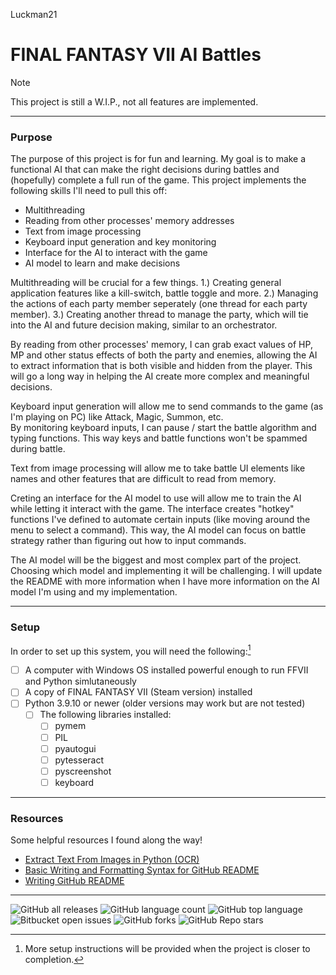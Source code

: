 Luckman21

# FINAL FANTASY VII AI Battles 

> [!NOTE]
> This project is still a W.I.P., not all features are implemented.

***

### Purpose

The purpose of this project is for fun and learning.  My goal is to make a functional AI that can make the right decisions during
battles and (hopefully) complete a full run of the game.  This project implements the following skills I'll need to pull this off:

- Multithreading
- Reading from other processes' memory addresses
- Text from image processing
- Keyboard input generation and key monitoring
- Interface for the AI to interact with the game
- AI model to learn and make decisions

Multithreading will be crucial for a few things.  1.) Creating general application features like a kill-switch, battle toggle and more.
2.) Managing the actions of each party member seperately (one thread for each party member).  3.) Creating another thread to manage the
party, which will tie into the AI and future decision making, similar to an orchestrator.

By reading from other processes' memory, I can grab exact values of HP, MP and other status effects of both the party and enemies,
allowing the AI to extract information that is both visible and hidden from the player.  This will go a long way in helping the AI create
more complex and meaningful decisions.

Keyboard input generation will allow me to send commands to the game (as I'm playing on PC) like Attack, Magic, Summon, etc.  
By monitoring keyboard inputs, I can pause / start the battle algorithm and typing functions.  This way keys and battle functions 
won't be spammed during battle.  

Text from image processing will allow me to take battle UI elements like names and other features that are difficult to read from memory.

Creting an interface for the AI model to use will allow me to train the AI while letting it interact with the game. 
The interface creates "hotkey" functions I've defined to automate certain inputs (like moving around the menu to select a command).
This way, the AI model can focus on battle strategy rather than figuring out how to input commands.

The AI model will be the biggest and most complex part of the project.  Choosing which model and implementing it will be challenging.
I will update the README with more information when I have more information on the AI model I'm using and my implementation.

***

### Setup

In order to set up this system, you will need the following:[^1]
-[ ] A computer with Windows OS installed powerful enough to run FFVII and Python simlutaneously
-[ ] A copy of FINAL FANTASY VII (Steam version) installed
-[ ] Python 3.9.10 or newer (older versions may work but are not tested)
    -[ ] The following libraries installed:
        -[ ] pymem
        -[ ] PIL
        -[ ] pyautogui
        -[ ] pytesseract
        -[ ] pyscreenshot
        -[ ] keyboard

[^1]: More setup instructions will be provided when the project is closer to completion.

***

### Resources

Some helpful resources I found along the way!

- [Extract Text From Images in Python (OCR)](https://youtu.be/PY_N1XdFp4w?si=VLq-9ABWQJEfXxbV "YouTube Tutorial Link")
- [Basic Writing and Formatting Syntax for GitHub README](https://docs.github.com/en/get-started/writing-on-github/getting-started-with-writing-and-formatting-on-github/basic-writing-and-formatting-syntax, "Link to GitHub Guide")
- [Writing GitHub README](https://medium.com/analytics-vidhya/writing-github-readme-e593f278a796 "Web Tutorial Link")

***

![GitHub all releases](https://img.shields.io/github/downloads/{luckman21}/{FINAL-FANTASY-VII-Battle-Party-AI}/total)
![GitHub language count](https://img.shields.io/github/languages/count/{luckman21}/{FINAL-FANTASY-VII-Battle-Party-AI})
![GitHub top language](https://img.shields.io/github/languages/top/{luckman21}/{FINAL-FANTASY-VII-Battle-Party-AI}?color=yellow)
![Bitbucket open issues](https://img.shields.io/bitbucket/issues/{luckman21}/{FINAL-FANTASY-VII-Battle-Party-AI})
![GitHub forks](https://img.shields.io/github/forks/{luckman21}/{FINAL-FANTASY-VII-Battle-Party-AI}?style=social)
![GitHub Repo stars](https://img.shields.io/github/stars/{luckman21}/{FINAL-FANTASY-VII-Battle-Party-AI}?style=social)